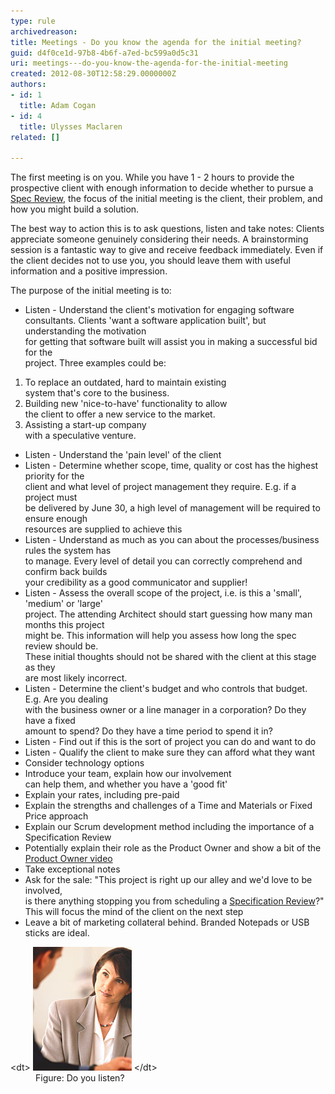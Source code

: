 ```yaml
---
type: rule
archivedreason: 
title: Meetings - Do you know the agenda for the initial meeting?
guid: d4f0ce1d-97b8-4b6f-a7ed-bc599a0d5c31
uri: meetings---do-you-know-the-agenda-for-the-initial-meeting
created: 2012-08-30T12:58:29.0000000Z
authors:
- id: 1
  title: Adam Cogan
- id: 4
  title: Ulysses Maclaren
related: []

---
```


The first meeting is on you. While you have 1 - 2 hours to provide the prospective                     client with enough information to decide whether to pursue a [Spec Review](/_layouts/15/FIXUPREDIRECT.ASPX?WebId=3dfc0e07-e23a-4cbb-aac2-e778b71166a2&TermSetId=07da3ddf-0924-4cd2-a6d4-a4809ae20160&TermId=8d7b1fab-5923-4e07-8da2-ba906053c056), the focus                     of the initial meeting is the client, their problem, and how you might build                     a solution.

The best way to action this is to ask questions, listen and take notes:                     Clients appreciate someone genuinely considering their needs. A brainstorming session                     is a fantastic way to give and receive feedback immediately. Even if the client                     decides not to use you, you should leave them with useful information and a positive                     impression.

<!--endintro-->

The purpose of the initial meeting is to:

* Listen - Understand the client's motivation for engaging software consultants. Clients 'want a software application built', but understanding the motivation<br>                        for getting that software built will assist you in making a successful bid for the<br>                        project. Three examples could be: 
1. To replace an outdated, hard to maintain existing<br>                        system that's core to the business.
2. Building new 'nice-to-have' functionality to allow<br>                        the client to offer a new service to the market. 
3. Assisting a start-up company<br>                        with a speculative venture.
* Listen - Understand the 'pain level' of the client
* Listen - Determine whether scope, time, quality or cost has the highest priority for the<br>                        client and what level of project management they require. E.g. if a project must<br>                        be delivered by June 30, a high level of management will be required to ensure enough<br>                        resources are supplied to achieve this
* Listen - Understand as much as you can about the processes/business rules the system has<br>                        to manage. Every level of detail you can correctly comprehend and confirm back builds<br>                        your credibility as a good communicator and supplier!
* Listen - Assess the overall scope of the project, i.e. is this a 'small', 'medium' or 'large'<br>                        project. The attending Architect should start guessing how many man months this project<br>                        might be. This information will help you assess how long the spec review should be.<br>                        These initial thoughts should not be shared with the client at this stage as they<br>                        are most likely incorrect.
* Listen - Determine the client's budget and who controls that budget. E.g. Are you dealing<br>                        with the business owner or a line manager in a corporation? Do they have a fixed<br>                        amount to spend? Do they have a time period to spend it in?
* Listen - Find out if this is the sort of project you can do and want to do
* Listen - Qualify the client to make sure they can afford what they want
* Consider technology options
* Introduce your team, explain how our involvement<br>                        can help them, and whether you have a 'good fit'
* Explain your rates, including pre-paid
* Explain the strengths and challenges of a Time and Materials or Fixed Price approach
* Explain our Scrum development method including the importance of a Specification Review
* Potentially explain their role as the Product Owner and show a bit of the [Product Owner video](https://www.youtube.com/watch?v=3eljozEWpf8)
* Take exceptional notes
* Ask for the sale: "This project is right up our alley and we'd love to be involved,<br>                        is there anything stopping you from scheduling a [Specification Review](/Pages/Ensure-an-excellent-1st-date.aspx)?" This will focus the mind of the client on the next step
* Leave a bit of marketing collateral behind. Branded Notepads or USB sticks are ideal.

<dl class="image">                    &lt;dt&gt;
                        <img alt="Do you listen" src="WomanListening.jpg">
                    &lt;/dt&gt;
                    <dd>
                        Figure: Do you listen?</dd></dl>

